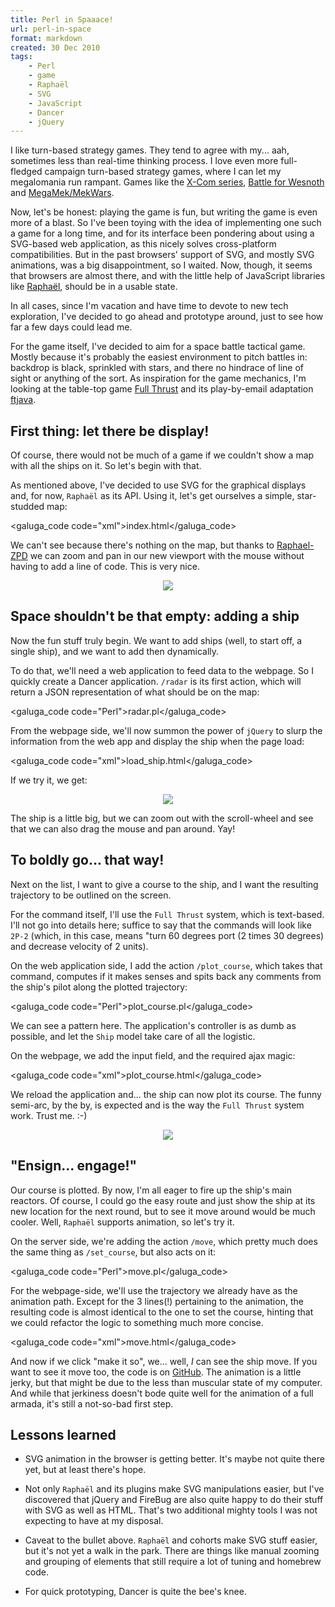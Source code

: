 ```yaml
---
title: Perl in Spaaace!
url: perl-in-space
format: markdown
created: 30 Dec 2010
tags:
    - Perl
    - game
    - Raphaël
    - SVG
    - JavaScript
    - Dancer
    - jQuery
---
```


I like turn-based strategy games. They tend to agree with my... aah, 
sometimes less than real-time thinking process. I love even more
full-fledged campaign turn-based strategy games, where I can let my
megalomania run rampant. Games like the 
[X-Com series](http://en.wikipedia.org/wiki/X-COM),
[Battle for Wesnoth](http://www.wesnoth.org/) and 
[MegaMek/MekWars](http://sourceforge.net/projects/megamek/).

Now, let's be honest: playing the game is fun, but writing the game is even more
of a blast. So I've been toying with the idea of implementing one
such a game for a long time, and for its interface been pondering about using a SVG-based web
application, as this nicely solves cross-platform compatibilities. 
But in the past browsers' support of SVG, and mostly SVG animations,
was a big disappointment, so I waited. Now, though, it seems that browsers are
almost there, and with the little help of JavaScript libraries like
[Raphaël](http://raphaeljs.com/), should be in a usable state.  

In all cases, since I'm vacation and have time to devote to new tech
exploration, I've decided to go ahead and prototype around, just to see how
far a few days could lead me.

For the game itself, I've decided to aim for a space battle tactical game.
Mostly because it's probably the easiest environment to pitch battles in:
backdrop is black, sprinkled with stars, and there no hindrace of line of
sight or anything of the sort. 
As inspiration for the game mechanics, I'm looking
at the table-top game [Full Thrust](http://www.groundzerogames.net/index.php?option=com_content&task=view&id=31&Itemid=50) and its play-by-email adaptation 
[ftjava](http://home.roadrunner.com/~davisje/ftjava/index.html). 

## First thing: let there be display!

Of course, there would not be much of a game if we couldn't 
show a map with all the ships on it. So let's begin with that.

As mentioned above, I've decided to use SVG for the graphical displays and,
for now, `Raphaël` as its API. Using it, let's get ourselves a simple,
star-studded map:

<galuga_code code="xml">index.html</galuga_code>

We can't see because there's nothing on the map, but thanks 
to [Raphael-ZPD](https://github.com/somnidea/raphael-zpd) we
can zoom and pan in our new viewport with the mouse without having to add a
line of code. This is very nice.

<div align="center"><img src="__ENTRY_DIR__/screen1.png" /></div>

## Space shouldn't be that empty: adding a ship

Now the fun stuff truly begin. We want to add ships (well, to start off, a
single ship), and we want to add then dynamically. 

To do that, we'll need a web application to feed data to the webpage. 
So I quickly create a Dancer application.  `/radar` is its first action, which
will return a JSON representation of what should be on the map:

<galuga_code code="Perl">radar.pl</galuga_code>

From the webpage side, we'll now summon the power of `jQuery` to
slurp the information from the web app and display the ship when
the page load:

<galuga_code code="xml">load_ship.html</galuga_code>

If we try it, we get:

<div align="center"><img src="__ENTRY_DIR__/screen2.png" /></div>

The ship is a little big, but we can zoom out with the scroll-wheel and
see that we can also drag the mouse and pan around. Yay!

## To boldly go... that way!

Next on the list, I want to give a course to the ship, and I want the
resulting trajectory to be outlined on the screen. 

For the command itself, I'll use the `Full Thrust` system, which is
text-based. I'll not go into details here; suffice to say that
the commands will look like `2P-2` (which, in this case, means "turn 60
degrees port (2 times 30 degrees) and decrease velocity of 2 units).

On the web application side, I add the action `/plot_course`, which takes
that command, computes if it makes senses and spits back any comments from
the ship's pilot along the plotted trajectory:

<galuga_code code="Perl">plot_course.pl</galuga_code>

We can see a pattern here. The application's controller is as dumb as
possible, and let the `Ship` model take care of all the logistic.

On the webpage, we add the input field, and the required ajax magic:

<galuga_code code="xml">plot_course.html</galuga_code>

We reload the application and... the ship can now plot its course. The funny
semi-arc, by the by, is expected and is the way the `Full Thrust` system 
work. Trust me. :-)

<div align="center"><img src="__ENTRY_DIR__/screen3.png" /></div>

## "Ensign... engage!"

Our course is plotted. By now, I'm all eager to fire up the ship's
main reactors.  Of course, I could go the easy route and just show 
the ship at its new location for the next round, but to see it move
around would be much cooler.  Well, `Raphaël` supports animation, so 
let's try it.

On the server side, we're adding the action `/move`, which pretty much
does the same thing as `/set_course`, but also acts on it:

<galuga_code code="Perl">move.pl</galuga_code>

For the webpage-side, we'll use the trajectory we already have as the 
animation path. Except for the 3 lines(!) pertaining to the animation, 
the resulting code is almost identical to the one to set the course, 
hinting that we could refactor the logic to something much more concise.

<galuga_code code="xml">move.html</galuga_code>

And now if we click "make it so", we... well, *I* can see the ship move.
If you want to see it move too, the code is on
[GitHub](http://github.com/yanick/shipgame).
The animation is a little jerky, but that might be due to the less
than muscular state of my computer. And while that jerkiness doesn't bode
quite well 
for the animation of a full armada, it's still a not-so-bad first step. 

## Lessons learned

* SVG animation in the browser is getting better. It's maybe not quite there
yet, but at least there's hope.

* Not only `Raphaël` and its plugins make SVG manipulations easier, but 
I've discovered that jQuery and FireBug are also quite happy to do their stuff
with SVG as well as HTML.  That's two additional mighty tools I was not
expecting to have at my disposal.

* Caveat to the bullet above. `Raphaël` and cohorts make SVG stuff easier, but
it's not yet a walk in the park.  There are things like manual zooming and
grouping of elements that still require a lot of tuning and homebrew code.

* For quick prototyping, Dancer is quite the bee's knee. 

